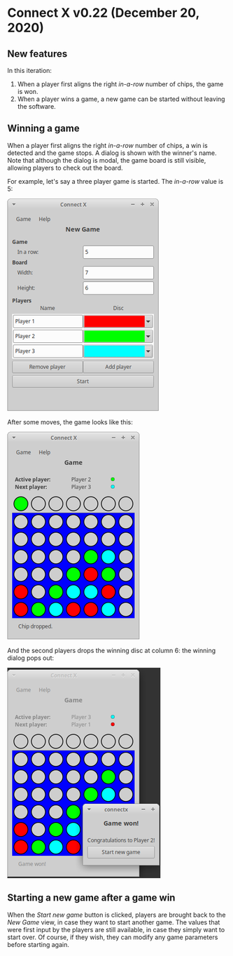 # Connect X v0.22 (December 20, 2020)

## New features

In this iteration:

1. When a player first aligns the right _in-a-row_ number of chips, the game is won.
2. When a player wins a game, a new game can be started without leaving the software.


## Winning a game

When a player first aligns the right _in-a-row_ number of chips, a win is detected and
the game stops. A dialog is shown with the winner's name. Note that although the dialog
is modal, the game board is still visible, allowing players to check out the board.

For example, let's say a three player game is started. The _in-a-row_ value is 5:

![New game](./newgame.png)

After some moves, the game looks like this:

![Current game](./currentgame.png)

And the second players drops the winning disc at column 6: the winning dialog pops out:

![Winner](./win.png)


## Starting a new game after a game win

When the _Start new game_ button is clicked, players are brought back to the _New Game_
view, in case they want to start another game. The values that were first input by
the players are still available, in case they simply want to start over. Of course,
if they wish, they can modify any game parameters before starting again.

